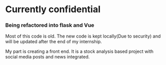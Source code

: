 # Currently confidential
### Being refactored into flask and Vue
Most of this code is old. The new code is kept locally(Due to security) and will be updated after the end of my internship.

My part is creating a front end. It is a stock analysis based project with social media posts and news integrated. 